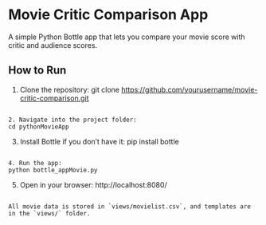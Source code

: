 # Movie Critic Comparison App

A simple Python Bottle app that lets you compare your movie score with critic and audience scores.

## How to Run

1. Clone the repository:
git clone https://github.com/yourusername/movie-critic-comparison.git
```

2. Navigate into the project folder:
cd pythonMovieApp
```

3. Install Bottle if you don’t have it:
pip install bottle
```

4. Run the app:
python bottle_appMovie.py
```

5. Open in your browser:
http://localhost:8080/
```

All movie data is stored in `views/movielist.csv`, and templates are in the `views/` folder.
